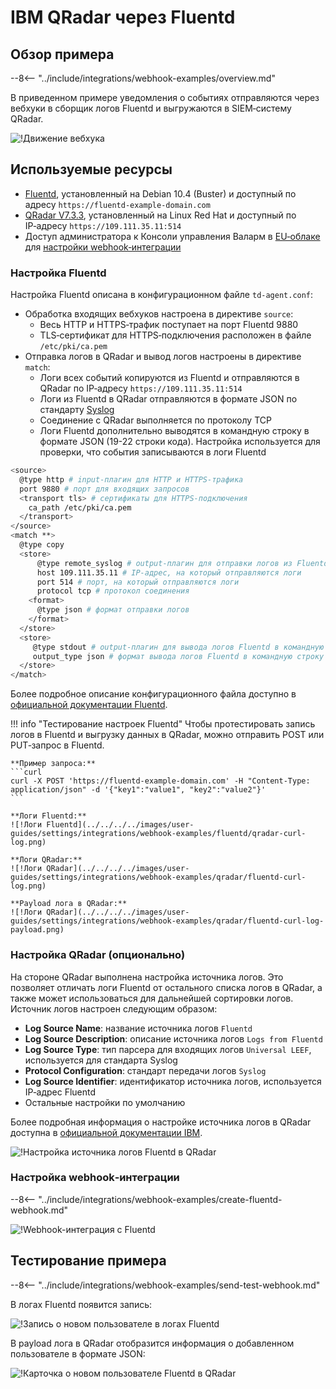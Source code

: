 # IBM QRadar через Fluentd

## Обзор примера

--8<-- "../include/integrations/webhook-examples/overview.md"

В приведенном примере уведомления о событиях отправляются через вебхуки в сборщик логов Fluentd и выгружаются в SIEM‑систему QRadar.

![!Движение вебхука](../../../../images/user-guides/settings/integrations/webhook-examples/fluentd/qradar-scheme.png)

## Используемые ресурсы

* [Fluentd](#настройка-fluentd), установленный на Debian 10.4 (Buster) и доступный по адресу `https://fluentd-example-domain.com`
* [QRadar V7.3.3](#настройка-qradar-опционально), установленный на Linux Red Hat и доступный по IP‑адресу `https://109.111.35.11:514`
* Доступ администратора к Консоли управления Валарм в [EU‑облаке](https://my.wallarm.com) для [настройки webhook‑интеграции](#настройка-webhookинтеграции)

### Настройка Fluentd

Настройка Fluentd описана в конфигурационном файле `td-agent.conf`:

* Обработка входящих вебхуков настроена в директиве `source`:
    * Весь HTTP и HTTPS‑трафик поступает на порт Fluentd 9880
    * TLS‑сертификат для HTTPS‑подключения расположен в файле `/etc/pki/ca.pem`
* Отправка логов в QRadar и вывод логов настроены в директиве `match`:
    * Логи всех событий копируются из Fluentd и отправляются в QRadar по IP‑адресу `https://109.111.35.11:514`
    * Логи из Fluentd в QRadar отправляются в формате JSON по стандарту [Syslog](https://en.wikipedia.org/wiki/Syslog)
    * Соединение с QRadar выполняется по протоколу TCP
    * Логи Fluentd дополнительно выводятся в командную строку в формате JSON (19-22 строки кода). Настройка используется для проверки, что события записываются в логи Fluentd

```bash linenums="1"
<source>
  @type http # input‑плагин для HTTP и HTTPS‑трафика
  port 9880 # порт для входящих запросов
  <transport tls> # сертификаты для HTTPS‑подключения
    ca_path /etc/pki/ca.pem
  </transport>
</source>
<match **>
  @type copy
  <store>
      @type remote_syslog # output‑плагин для отправки логов из Fluentd по стандарту Syslog
      host 109.111.35.11 # IP‑адрес, на который отправляются логи
      port 514 # порт, на который отправляются логи
      protocol tcp # протокол соединения
    <format>
      @type json # формат отправки логов
    </format>
  </store>
  <store>
     @type stdout # output‑плагин для вывода логов Fluentd в командную строку
     output_type json # формат вывода логов Fluentd в командную строку
  </store>
</match>
```

Более подробное описание конфигурационного файла доступно в [официальной документации Fluentd](https://docs.fluentd.org/configuration/config-file).

!!! info "Тестирование настроек Fluentd"
    Чтобы протестировать запись логов в Fluentd и выгрузку данных в QRadar, можно отправить POST или PUT‑запрос в Fluentd.

    **Пример запроса:**
    ```curl
    curl -X POST 'https://fluentd-example-domain.com' -H "Content-Type: application/json" -d '{"key1":"value1", "key2":"value2"}'
    ```

    **Логи Fluentd:**
    ![!Логи Fluentd](../../../../images/user-guides/settings/integrations/webhook-examples/fluentd/qradar-curl-log.png)

    **Логи QRadar:**
    ![!Логи QRadar](../../../../images/user-guides/settings/integrations/webhook-examples/qradar/fluentd-curl-log.png)

    **Payload лога в QRadar:**
    ![!Логи QRadar](../../../../images/user-guides/settings/integrations/webhook-examples/qradar/fluentd-curl-log-payload.png)

### Настройка QRadar (опционально)

На стороне QRadar выполнена настройка источника логов. Это позволяет отличать логи Fluentd от остального списка логов в QRadar, а также может использоваться для дальнейшей сортировки логов. Источник логов настроен следующим образом:

* **Log Source Name**: название источника логов `Fluentd`
* **Log Source Description**: описание источника логов `Logs from Fluentd`
* **Log Source Type**: тип парсера для входящих логов `Universal LEEF`, используется для стандарта Syslog
* **Protocol Configuration**: стандарт передачи логов `Syslog`
* **Log Source Identifier**: идентификатор источника логов, используется IP‑адрес Fluentd
* Остальные настройки по умолчанию

Более подробная информация о настройке источника логов в QRadar доступна в [официальной документации IBM](https://www.ibm.com/support/knowledgecenter/en/SS42VS_DSM/com.ibm.dsm.doc/b_dsm_guide.pdf?origURL=SS42VS_DSM/b_dsm_guide.pdf).

![!Настройка источника логов Fluentd в QRadar](../../../../images/user-guides/settings/integrations/webhook-examples/qradar/fluentd-setup.png)

### Настройка webhook‑интеграции

--8<-- "../include/integrations/webhook-examples/create-fluentd-webhook.md"

![!Webhook-интеграция с Fluentd](../../../../images/user-guides/settings/integrations/webhook-examples/fluentd/add-webhook-integration.png)

## Тестирование примера

--8<-- "../include/integrations/webhook-examples/send-test-webhook.md"

В логах Fluentd появится запись:

![!Запись о новом пользователе в логах Fluentd](../../../../images/user-guides/settings/integrations/webhook-examples/fluentd/qradar-user-log.png)

В payload лога в QRadar отобразится информация о добавленном пользователе в формате JSON:

![!Карточка о новом пользователе Fluentd в QRadar](../../../../images/user-guides/settings/integrations/webhook-examples/qradar/fluentd-user.png)